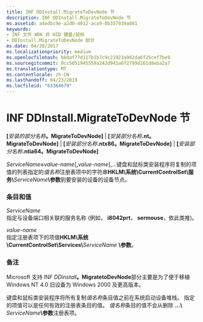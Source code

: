 ```yaml
---
title: INF DDInstall.MigrateToDevNode 节
description: INF DDInstall.MigrateToDevNode 节
ms.assetid: a4edbc9e-a2d0-4012-aca9-0b357939a881
keywords:
- INF 文件 WDK 非 HID 键盘/鼠标
- DDInstall.MigrateToDevNode 部分
ms.date: 04/20/2017
ms.localizationpriority: medium
ms.openlocfilehash: b60af77d117b1b7c9c21923a982da6f25cef7be9
ms.sourcegitcommit: 0cc5051945559a242d941a6f2799d161d8eba2a7
ms.translationtype: MT
ms.contentlocale: zh-CN
ms.lasthandoff: 04/23/2019
ms.locfileid: "63364679"
---
```

# <a name="inf-ddinstallmigratetodevnode-section"></a>INF DDInstall.MigrateToDevNode 节





**\[**<em>安装的部分名称</em>**。MigrateToDevNode\]** |
**\[**<em>安装部分名称</em>**.nt。MigrateToDevNode\]** |
**\[**<em>安装部分名称</em>**.ntx86。MigrateToDevNode\]** |
**\[**<em>安装部分名称</em>**.ntia64。MigrateToDevNode\]**

<em>ServiceName</em>**=**<em>value-name</em>\[**,**<em>value-name</em>\],...键盘和鼠标类安装程序将复制的项值的列表指定的*值名称*注册表项中的字符串**HKLM\\系统\\CurrentControlSet\\服务\\**<em>ServiceName</em>**\\参数**到要安装的设备的设备节点。

### <a name="entries-and-values"></a>条目和值

<a href="" id="servicename"></a>*ServiceName*  
指定与设备端口相关联的服务名称 (例如， **i8042prt**， **sermouse**，依此类推)。

<a href="" id="value-name"></a>*value-name*  
指定注册表项下的项值**HKLM\\系统\\CurrentControlSet\\Services\\**<em>ServiceName</em> **\\参数**。

### <a href="" id="comments"></a>备注

Microsoft 支持 INF <em>DDinstall</em>**。MigratetoDevNode**部分主要是为了便于移植 Windows NT 4.0 旧设备为 Windows 2000 及更高版本。

键盘和鼠标类安装程序将所有复制*值名称*条目值之前在系统启动设备堆栈。 指定的项值可以是任何有效的注册表条目的值。 *值名称*条目的值不会从删除 **...\\**  <em>ServiceName</em>**\\参数**注册表项。

 

 




